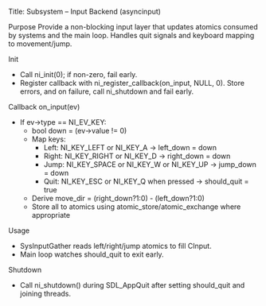 Title: Subsystem – Input Backend (asyncinput)

Purpose
Provide a non-blocking input layer that updates atomics consumed by systems and the main loop. Handles quit signals and keyboard mapping to movement/jump.

Init
- Call ni_init(0); if non-zero, fail early.
- Register callback with ni_register_callback(on_input, NULL, 0). Store errors, and on failure, call ni_shutdown and fail early.

Callback on_input(ev)
- If ev->type == NI_EV_KEY:
  - bool down = (ev->value != 0)
  - Map keys:
    - Left: NI_KEY_LEFT or NI_KEY_A -> left_down = down
    - Right: NI_KEY_RIGHT or NI_KEY_D -> right_down = down
    - Jump: NI_KEY_SPACE or NI_KEY_W or NI_KEY_UP -> jump_down = down
    - Quit: NI_KEY_ESC or NI_KEY_Q when pressed -> should_quit = true
  - Derive move_dir = (right_down?1:0) - (left_down?1:0)
  - Store all to atomics using atomic_store/atomic_exchange where appropriate

Usage
- SysInputGather reads left/right/jump atomics to fill CInput.
- Main loop watches should_quit to exit early.

Shutdown
- Call ni_shutdown() during SDL_AppQuit after setting should_quit and joining threads.

